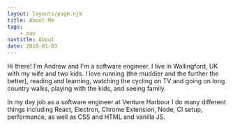 ```yaml
---
layout: layouts/page.njk
title: About Me
tags:
    - nav
navtitle: About
date: 2018-01-03
---
```


Hi there! I'm Andrew and I'm a software engineer. I live in Wallingford, UK with my wife and two kids. I love running (the muddier and the further the better), reading and learning, watching the cycling on TV and going on long country walks, playing with the kids, and seeing family.

In my day job as a software engineer at Venture Harbour I do many different things including React, Electron, Chrome Extension, Node, CI setup, performance, as well as CSS and HTML and vanilla JS.
